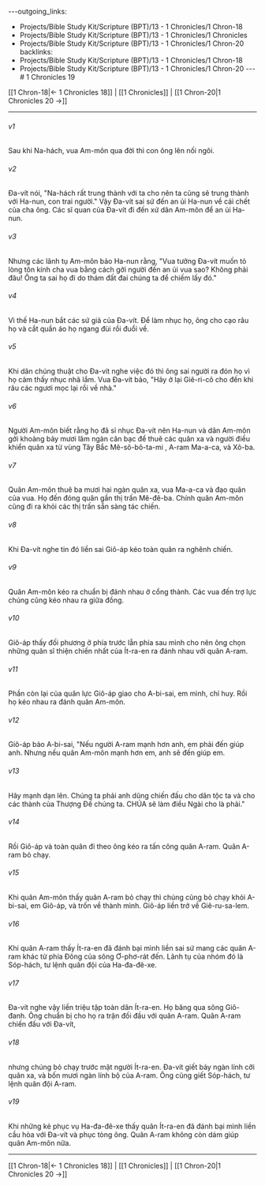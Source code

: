 ---outgoing_links:
  - Projects/Bible Study Kit/Scripture (BPT)/13 - 1 Chronicles/1 Chron-18
  - Projects/Bible Study Kit/Scripture (BPT)/13 - 1 Chronicles/1 Chronicles
  - Projects/Bible Study Kit/Scripture (BPT)/13 - 1 Chronicles/1 Chron-20
backlinks:
  - Projects/Bible Study Kit/Scripture (BPT)/13 - 1 Chronicles/1 Chron-18
  - Projects/Bible Study Kit/Scripture (BPT)/13 - 1 Chronicles/1 Chron-20
---# 1 Chronicles 19

[[1 Chron-18|← 1 Chronicles 18]] | [[1 Chronicles]] | [[1 Chron-20|1 Chronicles 20 →]]
***



###### v1 
Sau khi Na-hách, vua Am-môn qua đời thì con ông lên nối ngôi. 

###### v2 
Đa-vít nói, "Na-hách rất trung thành với ta cho nên ta cũng sẽ trung thành với Ha-nun, con trai người." Vậy Đa-vít sai sứ đến an ủi Ha-nun về cái chết của cha ông. Các sĩ quan của Đa-vít đi đến xứ dân Am-môn để an ủi Ha-nun. 

###### v3 
Nhưng các lãnh tụ Am-môn bảo Ha-nun rằng, "Vua tưởng Đa-vít muốn tỏ lòng tôn kính cha vua bằng cách gởi người đến an ủi vua sao? Không phải đâu! Ông ta sai họ đi do thám đất đai chúng ta để chiếm lấy đó." 

###### v4 
Vì thế Ha-nun bắt các sứ giả của Đa-vít. Để làm nhục họ, ông cho cạo râu họ và cắt quần áo họ ngang đùi rồi đuổi về. 

###### v5 
Khi dân chúng thuật cho Đa-vít nghe việc đó thì ông sai người ra đón họ vì họ cảm thấy nhục nhã lắm. Vua Đa-vít bảo, "Hãy ở lại Giê-ri-cô cho đến khi râu các ngươi mọc lại rồi về nhà." 

###### v6 
Người Am-môn biết rằng họ đã sỉ nhục Đa-vít nên Ha-nun và dân Am-môn gởi khoảng bảy mươi lăm ngàn cân bạc để thuê các quân xa và người điều khiển quân xa từ vùng Tây Bắc Mê-sô-bô-ta-mi , A-ram Ma-a-ca, và Xô-ba. 

###### v7 
Quân Am-môn thuê ba mươi hai ngàn quân xa, vua Ma-a-ca và đạo quân của vua. Họ đến đóng quân gần thị trấn Mê-đê-ba. Chính quân Am-môn cũng đi ra khỏi các thị trấn sẵn sàng tác chiến. 

###### v8 
Khi Đa-vít nghe tin đó liền sai Giô-áp kéo toàn quân ra nghênh chiến. 

###### v9 
Quân Am-môn kéo ra chuẩn bị đánh nhau ở cổng thành. Các vua đến trợ lực chúng cũng kéo nhau ra giữa đồng. 

###### v10 
Giô-áp thấy đối phương ở phía trước lẫn phía sau mình cho nên ông chọn những quân sĩ thiện chiến nhất của Ít-ra-en ra đánh nhau với quân A-ram. 

###### v11 
Phần còn lại của quân lực Giô-áp giao cho A-bi-sai, em mình, chỉ huy. Rồi họ kéo nhau ra đánh quân Am-môn. 

###### v12 
Giô-áp bảo A-bi-sai, "Nếu người A-ram mạnh hơn anh, em phải đến giúp anh. Nhưng nếu quân Am-môn mạnh hơn em, anh sẽ đến giúp em. 

###### v13 
Hãy mạnh dạn lên. Chúng ta phải anh dũng chiến đấu cho dân tộc ta và cho các thành của Thượng Đế chúng ta. CHÚA sẽ làm điều Ngài cho là phải." 

###### v14 
Rồi Giô-áp và toàn quân đi theo ông kéo ra tấn công quân A-ram. Quân A-ram bỏ chạy. 

###### v15 
Khi quân Am-môn thấy quân A-ram bỏ chạy thì chúng cũng bỏ chạy khỏi A-bi-sai, em Giô-áp, và trốn về thành mình. Giô-áp liền trở về Giê-ru-sa-lem. 

###### v16 
Khi quân A-ram thấy Ít-ra-en đã đánh bại mình liền sai sứ mang các quân A-ram khác từ phía Đông của sông Ơ-phơ-rát đến. Lãnh tụ của nhóm đó là Sóp-hách, tư lệnh quân đội của Ha-đa-đê-xe. 

###### v17 
Đa-vít nghe vậy liền triệu tập toàn dân Ít-ra-en. Họ băng qua sông Giô-đanh. Ông chuẩn bị cho họ ra trận đối đầu với quân A-ram. Quân A-ram chiến đấu với Đa-vít, 

###### v18 
nhưng chúng bỏ chạy trước mặt người Ít-ra-en. Đa-vít giết bảy ngàn lính cỡi quân xa, và bốn mươi ngàn lính bộ của A-ram. Ông cũng giết Sóp-hách, tư lệnh quân đội A-ram. 

###### v19 
Khi những kẻ phục vụ Ha-đa-đê-xe thấy quân Ít-ra-en đã đánh bại mình liền cầu hòa với Đa-vít và phục tòng ông. Quân A-ram không còn dám giúp quân Am-môn nữa.

***
[[1 Chron-18|← 1 Chronicles 18]] | [[1 Chronicles]] | [[1 Chron-20|1 Chronicles 20 →]]
